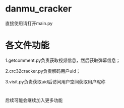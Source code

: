# danmu_cracker

直接使用请打开main.py

# 各文件功能
1.getcomment.py负责获取视频信息，然后获取弹幕信息；

2.crc32cracker.py负责解码用户uid；

3.visit.py负责获取uid后访问用户空间获取用户昵称

# 
后续可能会继续加入更多功能
